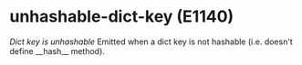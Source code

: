 # unhashable-dict-key (E1140)

*Dict key is unhashable* Emitted when a dict key is not hashable (i.e.
doesn't define \_\_hash\_\_ method).
